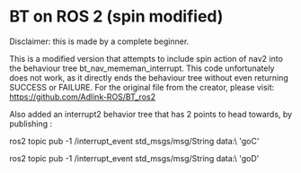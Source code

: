 # BT on ROS 2 (spin modified)

Disclaimer: this is made by a complete beginner.

This is a modified version that attempts to include spin action of nav2 into the behaviour tree bt_nav_mememan_interrupt. This code unfortunately does not work, as it directly ends the behaviour tree without even returning SUCCESS or FAILURE.
For the original file from the creator, please visit: https://github.com/Adlink-ROS/BT_ros2

Also added an interrupt2 behavior tree that has 2 points to head towards, by publishing :

ros2 topic pub -1 /interrupt_event std_msgs/msg/String data:\ 'goC'

ros2 topic pub -1 /interrupt_event std_msgs/msg/String data:\ 'goD'
